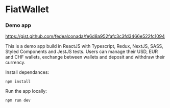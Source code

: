 # FiatWallet

### Demo app

https://gist.github.com/fedealconada/fe6d8a952fafc3c3fd3466e522fc1094

This is a demo app build in ReactJS with Typescript, Redux, NextJS, SASS, Styled Components and JestJS tests. Users can manage their USD, EUR and CHF wallets, exchange between wallets and deposit and withdraw their currency.

Install dependances:

`npm install`

Run the app locally:

`npm run dev`
